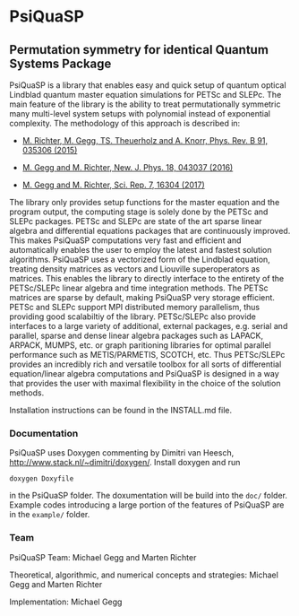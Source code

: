 
# PsiQuaSP
## Permutation symmetry for identical Quantum Systems Package

PsiQuaSP is a library that enables easy and quick setup of quantum optical Lindblad quantum master equation simulations for PETSc and SLEPc. 
The main feature of the library is the ability to treat permutationally symmetric many multi-level system setups with polynomial instead of exponential complexity. 
The methodology of this approach is described in:

 + [M. Richter, M. Gegg, TS. Theuerholz and A. Knorr, Phys. Rev. B 91, 035306 (2015)](https://arxiv.org/abs/1412.0559)

 + [M. Gegg and M. Richter, New. J. Phys. 18, 043037 (2016)](http://iopscience.iop.org/article/10.1088/1367-2630/18/4/043037/meta)

 + [M. Gegg and M. Richter, Sci. Rep. 7, 16304 (2017)](https://www.nature.com/articles/s41598-017-16178-8)

The library only provides setup functions for the master equation and the program output, the computing stage is solely done by the PETSc and SLEPc packages. 
PETSc and SLEPc are state of the art sparse linear algebra and differential equations packages that are continuously improved. 
This makes PsiQuaSP computations very fast and efficient and automatically enables the user to employ the latest and fastest solution algorithms.
PsiQuaSP uses a vectorized form of the Lindblad equation, treating density matrices as vectors and Liouville superoperators as matrices. 
This enables the library to directly interface to the entirety of the PETSc/SLEPc linear algebra and time integration methods. 
The PETSc matrices are sparse by default, making PsiQuaSP very storage efficient. PETSc and SLEPc support MPI distributed memory parallelism, thus providing good scalabiltiy of the library.
PETSc/SLEPc also provide interfaces to a large variety of additional, external packages, e.g. serial and parallel, sparse and dense linear algebra packages such as LAPACK, ARPACK, MUMPS, etc. 
or graph paritioning libraries for optimal parallel performance such as METIS/PARMETIS, SCOTCH, etc. Thus PETSc/SLEPc provides an incredibly rich and versatile toolbox for all sorts of differential 
equation/linear algebra computations and PsiQuaSP is designed in a way that provides the user with maximal flexibility in the choice of the solution methods.

Installation instructions can be found in the INSTALL.md file.

### Documentation
PsiQuaSP uses Doxygen commenting by Dimitri van Heesch, http://www.stack.nl/~dimitri/doxygen/. Install doxygen and run

`doxygen Doxyfile`

in the PsiQuaSP folder. The doxumentation will be build into the `doc/` folder.
Example codes introducing a large portion of the features of PsiQuaSP are in the `example/` folder.

### Team
PsiQuaSP Team: Michael Gegg and Marten Richter

Theoretical, algorithmic, and numerical concepts and strategies: Michael Gegg and Marten Richter

Implementation: Michael Gegg
